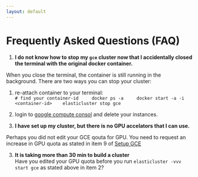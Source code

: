 ```yaml
---
layout: default 
---
```


# Frequently Asked Questions (FAQ)


1. **I do not know how to stop my `gce` cluster now that I accidentally closed the terminal with the original docker container.**   

  When you close the terminal, the container is still running in the background. There are two ways you can stop your cluster:  

  1. re-attach container to your terminal:    
    ```
    # find your container-id    
    docker ps -a    
    docker start -a -i <container-id>   
    elasticluster stop gce
    ```     
  2. login to [google compute consol](https://console.cloud.google.com/compute) and delete your instances.


2. **I have set up my cluster, but there is no GPU accelators that I can use.**

Perhaps you did not edit your GCE qouta for GPU. You need to request an increase in GPU quota as stated in 
item 9 of [Setup GCE](https://stats285.github.io/assets/assignments/02/assignment2#part-1-setup-google-compute-engine)

3. **It is taking more than 30 min to build a cluster**   
Have you edited your GPU quota before you run `elasticluster -vvv start gce` as stated above in item 2?
